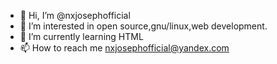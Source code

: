 - 👋 Hi, I’m @nxjosephofficial
- 👀 I’m interested in open source,gnu/linux,web development.
- 🌱 I’m currently learning HTML
- 📫 How to reach me nxjosephofficial@yandex.com
